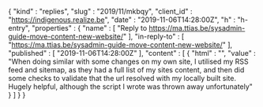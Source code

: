 {
  "kind" : "replies",
  "slug" : "2019/11/mkbqy",
  "client_id" : "https://indigenous.realize.be",
  "date" : "2019-11-06T14:28:00Z",
  "h" : "h-entry",
  "properties" : {
    "name" : [ "Reply to  https://ma.ttias.be/sysadmin-guide-move-content-new-website/" ],
    "in-reply-to" : [ "https://ma.ttias.be/sysadmin-guide-move-content-new-website/" ],
    "published" : [ "2019-11-06T14:28:00Z" ],
    "content" : [ {
      "html" : "",
      "value" : "When doing similar with some changes on my own site, I utilised my RSS feed and sitemap, as they had a full list of my sites content, and then did some checks to validate that the url resolved with my locally built site. Hugely helpful, although the script I wrote was thrown away unfortunately"
    } ]
  }
}
